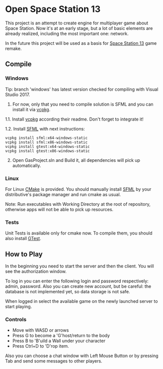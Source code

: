 # Open Space Station 13

This project is an attempt to create engine for multiplayer game about Space Station. Now it's at an early stage, but a lot of basic elements are already realized, including the most important one: network.

In the future this project will be used as a basis for [Space Station 13](https://spacestation13.com/) game remake.

## Compile

### Windows

Tip: branch 'windows' has latest version checked for compiling with Visual Studio 2017.

1.  For now, only that you need  to compile solution is SFML and you can install it via [vcpkg](https://github.com/Microsoft/vcpkg).

1.1. Install [vcpkg](https://github.com/Microsoft/vcpkg) according their readme. Don't forget to integrate it!

1.2. Install [SFML](https://www.sfml-dev.org/) with next instructions:

```
vcpkg install sfml:x64-windows-static
vcpkg install sfml:x86-windows-static
vcpkg install gtest:x64-windows-static
vcpkg install gtest:x86-windows-static
```

2. Open GasProject.sln and Build it, all dependencies will pick up automatically.

### Linux

For Linux [CMake](https://cmake.org/) is provided. You should manually install [SFML](https://www.sfml-dev.org/) by your distributive's package manager and run cmake as usual.

Note: Run executables with Working Directory at the root of repository, otherwise apps will not be able to pick up resources.

### Tests

Unit Tests is available only for cmake now. To compile them, you should also install [GTest](https://github.com/google/googletest).

## How to Play

In the beginning you need to start the server and then the client. You will see the authorization window.

To log in you can enter the following login and password respectively: admin, password. Also you can create new account, but be careful: the database is not implemented yet, so data storage is not safe.

When logged in select the available game on the newly launched server to start playing.

### Controls

* Move with WASD or arrows
* Press G to become a 'G'host/return to the body
* Press B to 'B'uild a Wall under your character
* Press Ctrl+D to 'D'rop item.

Also you can choose a chat window with Left Mouse Button or by pressing Tab and send some messages to other players.
